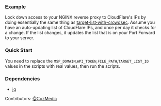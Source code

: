 ### Example

Lock down access to your NGINX reverse proxy to CloudFlare's IPs by doing essentially the same thing as [target-list-with-crowdsec](../target-list-with-crowdsec). Assume you have an auto-updating list of CloudFlare IPs, and once per day it checks for a change. If the list changes, it updates the list that is on your Port Forward to your server. 


### Quick Start

You need to replace the `MSP_DOMAIN`,`API_TOKEN`,`FILE_PATH`,`TARGET_LIST_ID` values in the scripts with real values, then run the scripts.

### Dependencies
- [jq](https://jqlang.github.io/jq/tutorial/)


Contributors: [@CozMedic](https://github.com/CozMedic)
